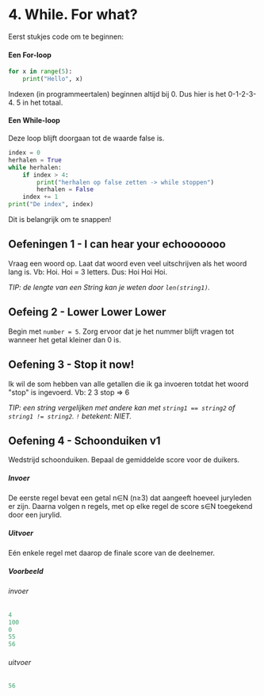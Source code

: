 # 4. While. For what?
Eerst stukjes code om te beginnen:

#### Een For-loop
```python
for x in range(5):
    print("Hello", x)
```
Indexen (in programmeertalen) beginnen altijd bij 0. Dus hier is het 0-1-2-3-4. 5 in het totaal.

#### Een While-loop
Deze loop blijft doorgaan tot de waarde false is.
```python
index = 0
herhalen = True
while herhalen:
    if index > 4:
        print("herhalen op false zetten -> while stoppen")
        herhalen = False
    index += 1
print("De index", index)
```
Dit is belangrijk om te snappen!

## Oefeningen 1 - I can hear your echooooooo
Vraag een woord op. Laat dat woord even veel uitschrijven als het woord lang is. Vb: Hoi. Hoi = 3 letters. Dus: Hoi Hoi Hoi.

*TIP: de lengte van een String kan je weten door `len(string1)`.*

## Oefeing 2 - Lower Lower Lower
Begin met `number = 5`. Zorg ervoor dat je het nummer blijft vragen tot wanneer het getal kleiner dan 0 is.

## Oefening 3 - Stop it now!
Ik wil de som hebben van alle getallen die ik ga invoeren totdat het woord "stop" is ingevoerd. Vb: 2 3 stop => 6

*TIP: een string vergelijken met andere kan met `string1 == string2` of `string1 != string2`. `!` betekent: NIET.*

## Oefening 4 - Schoonduiken v1
Wedstrijd schoonduiken. Bepaal de gemiddelde score voor de duikers.
##### Invoer
De eerste regel bevat een getal n∈N
(n≥3) dat aangeeft hoeveel juryleden er zijn. Daarna volgen n regels, met op elke regel de score s∈N toegekend door een jurylid.
##### Uitvoer
Eén enkele regel met daarop de finale score van de deelnemer.
##### Voorbeeld
###### invoer 
```python
4
100
0
55
56
```
###### uitvoer
```python
56
```